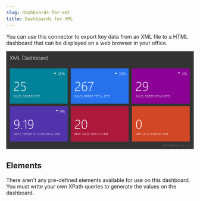 ```yaml
---
slug: dashboards-for-xml
title: Dashboards for XML
---
```


You can use this connector to export key data from an XML file to a HTML dashboard that can be displayed on a web browser in your office.

![](assets/images/xml-dashboard.png)

## Elements
There aren't any pre-defined elements available for use on this dashboard. You must write your own XPath queries to generate the values on the dashboard.